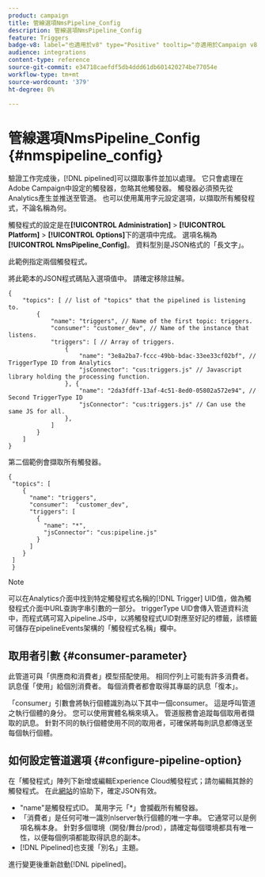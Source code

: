 ```yaml
---
product: campaign
title: 管線選項NmsPipeline_Config
description: 管線選項NmsPipeline_Config
feature: Triggers
badge-v8: label="也適用於v8" type="Positive" tooltip="亦適用於Campaign v8"
audience: integrations
content-type: reference
source-git-commit: e34718caefdf5db4ddd61db601420274be77054e
workflow-type: tm+mt
source-wordcount: '379'
ht-degree: 0%

---
```



# 管線選項NmsPipeline_Config {#nmspipeline_config}



驗證工作完成後，[!DNL pipelined]可以擷取事件並加以處理。 它只會處理在Adobe Campaign中設定的觸發器，忽略其他觸發器。 觸發器必須預先從Analytics產生並推送至管道。
也可以使用萬用字元設定選項，以擷取所有觸發程式，不論名稱為何。

觸發程式的設定是在&#x200B;**[!UICONTROL Administration]** > **[!UICONTROL Platform]** > **[!UICONTROL Options]**&#x200B;下的選項中完成。 選項名稱為&#x200B;**[!UICONTROL NmsPipeline_Config]**。 資料型別是JSON格式的「長文字」。

此範例指定兩個觸發程式。

將此範本的JSON程式碼貼入選項值中。 請確定移除註解。

```
{
    "topics": [ // list of "topics" that the pipelined is listening to.
        {
            "name": "triggers", // Name of the first topic: triggers.
            "consumer": "customer_dev", // Name of the instance that listens. 
            "triggers": [ // Array of triggers. 
                {
                    "name": "3e8a2ba7-fccc-49bb-bdac-33ee33cf02bf", // TriggerType ID from Analytics 
                    "jsConnector": "cus:triggers.js" // Javascript library holding the processing function.
                }, {
                    "name": "2da3fdff-13af-4c51-8ed0-05802a572e94", // Second TriggerType ID 
                    "jsConnector": "cus:triggers.js" // Can use the same JS for all.
                },
            ]
        }
    ]
}
```

第二個範例會擷取所有觸發器。

```
{
 "topics": [
    {
      "name": "triggers",
      "consumer":  "customer_dev",
      "triggers": [
        {
          "name": "*",
          "jsConnector": "cus:pipeline.js"
        }
      ]
    }
 ]
 }
```

>[!NOTE]
>
>可以在Analytics介面中找到特定觸發程式名稱的[!DNL Trigger] UID值，做為觸發程式介面中URL查詢字串引數的一部分。 triggerType UID會傳入管道資料流中，而程式碼可寫入pipeline.JS中，以將觸發程式UID對應至好記的標籤，該標籤可儲存在pipelineEvents架構的「觸發程式名稱」欄中。

## 取用者引數 {#consumer-parameter}

此管道可與「供應商和消費者」模型搭配使用。 相同佇列上可能有許多消費者。 訊息僅「使用」給個別消費者。 每個消費者都會取得其專屬的訊息「復本」。

「consumer」引數會將執行個體識別為以下其中一個consumer。 這是呼叫管道之執行個體的身分。 您可以使用實體名稱來填入。 管道服務會追蹤每個取用者擷取的訊息。 針對不同的執行個體使用不同的取用者，可確保將每則訊息都傳送至每個執行個體。

## 如何設定管道選項 {#configure-pipeline-option}

在「觸發程式」陣列下新增或編輯Experience Cloud觸發程式；請勿編輯其餘的觸發程式。
在此[網站](https://jsonlint.com/)的協助下，確定JSON有效。

* &quot;name&quot;是觸發程式ID。 萬用字元「*」會攔截所有觸發器。
* 「消費者」是任何可唯一識別nlserver執行個體的唯一字串。 它通常可以是例項名稱本身。 針對多個環境（開發/舞台/prod），請確定每個環境都具有唯一性，以便每個例項都能取得訊息的副本。
* [!DNL Pipelined]也支援「別名」主題。

進行變更後重新啟動[!DNL pipelined]。
